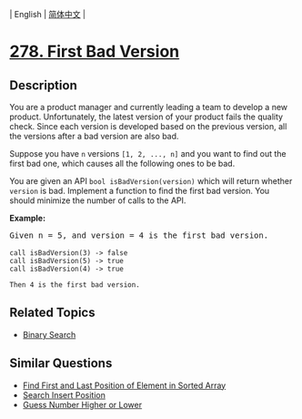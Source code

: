 
| English | [简体中文](README.md) |

# [278. First Bad Version](https://leetcode-cn.com/problems/first-bad-version/)

## Description

<p>You are a product manager and currently leading a team to develop a new product. Unfortunately, the latest version of your product fails the quality check. Since each version is developed based on the previous version, all the versions after a bad version are also bad.</p>

<p>Suppose you have <code>n</code> versions <code>[1, 2, ..., n]</code> and you want to find out the first bad one, which causes all the following ones to be bad.</p>

<p>You are given an API <code>bool isBadVersion(version)</code> which will return whether <code>version</code> is bad. Implement a function to find the first bad version. You should minimize the number of calls to the API.</p>

<p><b>Example:</b></p>

<pre>
Given n = 5, and version = 4 is the first bad version.

<code>call isBadVersion(3) -&gt; false
call isBadVersion(5)&nbsp;-&gt; true
call isBadVersion(4)&nbsp;-&gt; true

Then 4 is the first bad version.&nbsp;</code>
</pre>


## Related Topics

- [Binary Search](https://leetcode-cn.com/tag/binary-search)

## Similar Questions

- [Find First and Last Position of Element in Sorted Array](../find-first-and-last-position-of-element-in-sorted-array/README_EN.md)
- [Search Insert Position](../search-insert-position/README_EN.md)
- [Guess Number Higher or Lower](../guess-number-higher-or-lower/README_EN.md)
